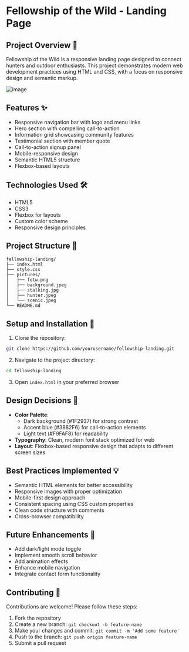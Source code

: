 # Fellowship of the Wild - Landing Page

## Project Overview 🌲
Fellowship of the Wild is a responsive landing page designed to connect hunters and outdoor enthusiasts. This project demonstrates modern web development practices using HTML and CSS, with a focus on responsive design and semantic markup.

![image](https://github.com/user-attachments/assets/2bb829ea-c450-4d62-9f13-779c85f43106)


## Features ✨
- Responsive navigation bar with logo and menu links
- Hero section with compelling call-to-action
- Information grid showcasing community features
- Testimonial section with member quote
- Call-to-action signup panel
- Mobile-responsive design
- Semantic HTML5 structure
- Flexbox-based layouts

## Technologies Used 🛠
- HTML5
- CSS3
- Flexbox for layouts
- Custom color scheme
- Responsive design principles

## Project Structure 📁
```
fellowship-landing/
├── index.html
├── style.css
├── pictures/
│   ├── fotw.png
│   ├── background.jpeg
│   ├── stalking.jpg
│   ├── hunter.jpeg
│   └── scenic.jpeg
└── README.md
```

## Setup and Installation 🚀
1. Clone the repository:
```bash
git clone https://github.com/yourusername/fellowship-landing.git
```
2. Navigate to the project directory:
```bash
cd fellowship-landing
```
3. Open `index.html` in your preferred browser

## Design Decisions 🎨
- **Color Palette**: 
  - Dark background (#1F2937) for strong contrast
  - Accent blue (#3882F6) for call-to-action elements
  - Light text (#F9FAF8) for readability
- **Typography**: Clean, modern font stack optimized for web
- **Layout**: Flexbox-based responsive design that adapts to different screen sizes

## Best Practices Implemented 💡
- Semantic HTML elements for better accessibility
- Responsive images with proper optimization
- Mobile-first design approach
- Consistent spacing using CSS custom properties
- Clean code structure with comments
- Cross-browser compatibility

## Future Enhancements 🎯
- Add dark/light mode toggle
- Implement smooth scroll behavior
- Add animation effects
- Enhance mobile navigation
- Integrate contact form functionality

## Contributing 🤝
Contributions are welcome! Please follow these steps:
1. Fork the repository
2. Create a new branch: `git checkout -b feature-name`
3. Make your changes and commit: `git commit -m 'Add some feature'`
4. Push to the branch: `git push origin feature-name`
5. Submit a pull request

